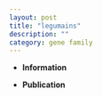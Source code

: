```yaml
---
layout: post
title: "legumains"
description: ""
category: gene family
---
```


* **Information**  

* **Publication**  


